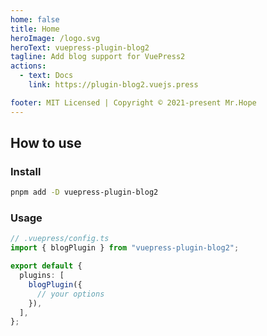 ```yaml
---
home: false
title: Home
heroImage: /logo.svg
heroText: vuepress-plugin-blog2
tagline: Add blog support for VuePress2
actions:
  - text: Docs
    link: https://plugin-blog2.vuejs.press

footer: MIT Licensed | Copyright © 2021-present Mr.Hope
---
```


## How to use

### Install

```bash
pnpm add -D vuepress-plugin-blog2
```

### Usage

```ts
// .vuepress/config.ts
import { blogPlugin } from "vuepress-plugin-blog2";

export default {
  plugins: [
    blogPlugin({
      // your options
    }),
  ],
};
```
